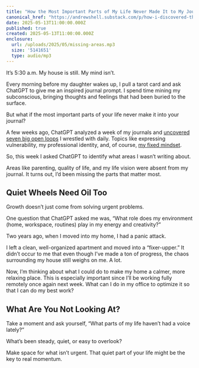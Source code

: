 ```yaml
---
title: "How the Most Important Parts of My Life Never Made It to My Journal"
canonical_href: "https://andrewshell.substack.com/p/how-i-discovered-the-most-important"
date: 2025-05-13T11:00:00.000Z
published: true
created: 2025-05-13T11:00:00.000Z
enclosure:
  url: /uploads/2025/05/missing-areas.mp3
  size: '5141651'
  type: audio/mp3
---
```

It’s 5:30 a.m. My house is still. My mind isn’t.

Every morning before my daughter wakes up, I pull a tarot card and ask ChatGPT to give me an inspired journal prompt. I spend time mining my subconscious, bringing thoughts and feelings that had been buried to the surface.

But what if the most important parts of your life never make it into your journal?

A few weeks ago, ChatGPT analyzed a week of my journals and [uncovered seven big open loops](https://blog.andrewshell.org/essays/emotionally-drained/) I wrestled with daily. Topics like expressing vulnerability, my professional identity, and, of course, [my fixed mindset](https://blog.andrewshell.org/essays/fixed-mindset/).

So, this week I asked ChatGPT to identify what areas I wasn’t writing about.

Areas like parenting, quality of life, and my life vision were absent from my journal. It turns out, I’d been missing the parts that matter most.

## Quiet Wheels Need Oil Too

Growth doesn’t just come from solving urgent problems.

One question that ChatGPT asked me was, “What role does my environment (home, workspace, routines) play in my energy and creativity?”

Two years ago, when I moved into my home, I had a panic attack.

I left a clean, well-organized apartment and moved into a “fixer-upper.” It didn’t occur to me that even though I’ve made a ton of progress, the chaos surrounding my house still weighs on me. A lot.

Now, I’m thinking about what I could do to make my home a calmer, more relaxing place. This is especially important since I’ll be working fully remotely once again next week. What can I do in my office to optimize it so that I can do my best work?

## What Are You Not Looking At?

Take a moment and ask yourself, “What parts of my life haven’t had a voice lately?”

What’s been steady, quiet, or easy to overlook?

Make space for what isn’t urgent. That quiet part of your life might be the key to real momentum.